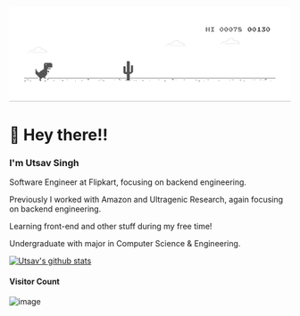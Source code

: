 ![image](https://github.com/utsavsingh899/utsavsingh899/blob/master/dino.gif)

# 👋 Hey there!!
### I'm Utsav Singh
Software Engineer at Flipkart, focusing on backend engineering.

Previously I worked with Amazon and Ultragenic Research, again focusing on backend engineering.

Learning front-end and other stuff during my free time!

Undergraduate with major in Computer Science & Engineering.
  
[![Utsav's github stats](https://github-readme-stats.vercel.app/api?username=utsavsingh899&count_private=true&show_icons=true)](https://github.com/utsavsingh899)

#### Visitor Count
![image](https://profile-counter.glitch.me/utsavsingh899/count.svg)
